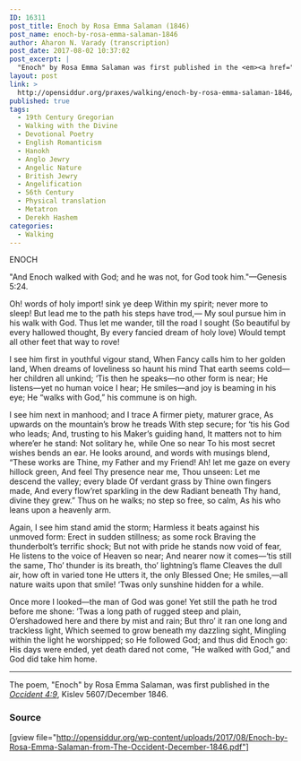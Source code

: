 ```yaml
---
ID: 16311
post_title: Enoch by Rosa Emma Salaman (1846)
post_name: enoch-by-rosa-emma-salaman-1846
author: Aharon N. Varady (transcription)
post_date: 2017-08-02 10:37:02
post_excerpt: |
  "Enoch" by Rosa Emma Salaman was first published in the <em><a href="http://www.jewish-history.com/Occident/volume4/dec1846/enoch.html">Occident 4:9</a></em>, Kislev 5607/December 1846.
layout: post
link: >
  http://opensiddur.org/praxes/walking/enoch-by-rosa-emma-salaman-1846/
published: true
tags:
  - 19th Century Gregorian
  - Walking with the Divine
  - Devotional Poetry
  - English Romanticism
  - Ḥanokh
  - Anglo Jewry
  - Angelic Nature
  - British Jewry
  - Angelification
  - 56th Century
  - Physical translation
  - Metatron
  - Derekh Hashem
categories:
  - Walking
---
```

<div class="english">
ENOCH

"And Enoch walked with God; and he was not, for God took him."—Genesis 5:24.

Oh! words of holy import! sink ye deep
Within my spirit; never more to sleep!
But lead me to the path his steps have trod,—
My soul pursue him in his walk with God.
Thus let me wander, till the road I sought
(So beautiful by every hallowed thought,
By every fancied dream of holy love)
Would tempt all other feet that way to rove!

I see him first in youthful vigour stand,
When Fancy calls him to her golden land,
When dreams of loveliness so haunt his mind
That earth seems cold—her children all unkind;
‘Tis then he speaks—no other form is near;
He listens—yet no human voice I hear;
He smiles—and joy is beaming in his eye;
He “walks with God,” his commune is on high.

I see him next in manhood; and I trace
A firmer piety, maturer grace,
As upwards on the mountain’s brow he treads
With step secure; for ‘tis his God who leads;
And, trusting to his Maker’s guiding hand,
It matters not to him where’er he stand:
Not solitary he, while One so near
To his most secret wishes bends an ear.
He looks around, and words with musings blend,
“These works are Thine, my Father and my Friend!
Ah! let me gaze on every hillock green,
And feel Thy presence near me, Thou unseen:
Let me descend the valley; every blade
Of verdant grass by Thine own fingers made,
And every flow’ret sparkling in the dew
Radiant beneath Thy hand, divine they grew.”
Thus on he walks; no step so free, so calm,
As his who leans upon a heavenly arm.

Again, I see him stand amid the storm;
Harmless it beats against his unmoved form:
Erect in sudden stillness; as some rock
Braving the thunderbolt’s terrific shock;
But not with pride he stands now void of fear,
He listens to the voice of Heaven so near;
And nearer now it comes—‘tis still the same,
Tho’ thunder is its breath, tho’ lightning’s flame
Cleaves the dull air, how oft in varied tone
He utters it, the only Blessed One;
He smiles,—all nature waits upon that smile!
‘Twas only sunshine hidden for a while.

Once more I looked—the man of God was gone!
Yet still the path he trod before me shone:
’Twas a long path of rugged steep and plain,
O’ershadowed here and there by mist and rain;
But thro’ it ran one long and trackless light,
Which seemed to grow beneath my dazzling sight,
Mingling within the light he worshipped; so
He followed God; and thus did Enoch go:
His days were ended, yet death dared not come,
”He walked with God,” and God did take him home.
</div>

<hr />

The poem, "Enoch" by Rosa Emma Salaman, was first published in the <em><a href="http://web.nli.org.il/sites/JPress/English/Pages/The-Occident-and-American-Jewish-Advocate.aspx">Occident 4:9</a></em>, Kislev 5607/December 1846.

<h3>Source</h3>

[gview file="http://opensiddur.org/wp-content/uploads/2017/08/Enoch-by-Rosa-Emma-Salaman-from-The-Occident-December-1846.pdf"]
